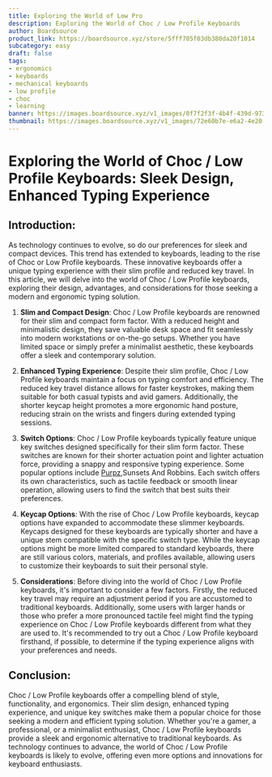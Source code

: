 ```yaml
---
title: Exploring the World of Low Pro
description: Exploring the World of Choc / Low Profile Keyboards
author: Boardsource
product_link: https://boardsource.xyz/store/5fff705f03db380da20f1014
subcategory: easy
draft: false
tags: 
- ergonomics
- keyboards
- mechanical keyboards
- low profile
- choc
- learning
banner: https://images.boardsource.xyz/v1_images/0f7f2f3f-4b4f-439d-973c-b24cd606b52e.jpg
thumbnail: https://images.boardsource.xyz/v1_images/72e60b7e-e6a2-4e20-857d-fe32cd8bf6ff.jpg
---
```


# Exploring the World of Choc / Low Profile Keyboards: Sleek Design, Enhanced Typing Experience

## Introduction:
As technology continues to evolve, so do our preferences for sleek and compact devices. This trend has extended to keyboards, leading to the rise of Choc or Low Profile keyboards. These innovative keyboards offer a unique typing experience with their slim profile and reduced key travel. In this article, we will delve into the world of Choc / Low Profile keyboards, exploring their design, advantages, and considerations for those seeking a modern and ergonomic typing solution.

1. **Slim and Compact Design**:
Choc / Low Profile keyboards are renowned for their slim and compact form factor. With a reduced height and minimalistic design, they save valuable desk space and fit seamlessly into modern workstations or on-the-go setups. Whether you have limited space or simply prefer a minimalist aesthetic, these keyboards offer a sleek and contemporary solution.

2. **Enhanced Typing Experience**:
Despite their slim profile, Choc / Low Profile keyboards maintain a focus on typing comfort and efficiency. The reduced key travel distance allows for faster keystrokes, making them suitable for both casual typists and avid gamers. Additionally, the shorter keycap height promotes a more ergonomic hand posture, reducing strain on the wrists and fingers during extended typing sessions.

3. **Switch Options**:
Choc / Low Profile keyboards typically feature unique key switches designed specifically for their slim form factor. These switches are known for their shorter actuation point and lighter actuation force, providing a snappy and responsive typing experience. Some popular options include [Purpz](https://boardsource.xyz/store/5fff705f03db380da20f1014),Sunsets And Robbins. Each switch offers its own characteristics, such as tactile feedback or smooth linear operation, allowing users to find the switch that best suits their preferences.

4. **Keycap Options**:
With the rise of Choc / Low Profile keyboards, keycap options have expanded to accommodate these slimmer keyboards. Keycaps designed for these keyboards are typically shorter and have a unique stem compatible with the specific switch type. While the keycap options might be more limited compared to standard keyboards, there are still various colors, materials, and profiles available, allowing users to customize their keyboards to suit their personal style.

5. **Considerations**:
Before diving into the world of Choc / Low Profile keyboards, it's important to consider a few factors. Firstly, the reduced key travel may require an adjustment period if you are accustomed to traditional keyboards. Additionally, some users with larger hands or those who prefer a more pronounced tactile feel might find the typing experience on Choc / Low Profile keyboards different from what they are used to. It's recommended to try out a Choc / Low Profile keyboard firsthand, if possible, to determine if the typing experience aligns with your preferences and needs.

## Conclusion:
Choc / Low Profile keyboards offer a compelling blend of style, functionality, and ergonomics. Their slim design, enhanced typing experience, and unique key switches make them a popular choice for those seeking a modern and efficient typing solution. Whether you're a gamer, a professional, or a minimalist enthusiast, Choc / Low Profile keyboards provide a sleek and ergonomic alternative to traditional keyboards. As technology continues to advance, the world of Choc / Low Profile keyboards is likely to evolve, offering even more options and innovations for keyboard enthusiasts.